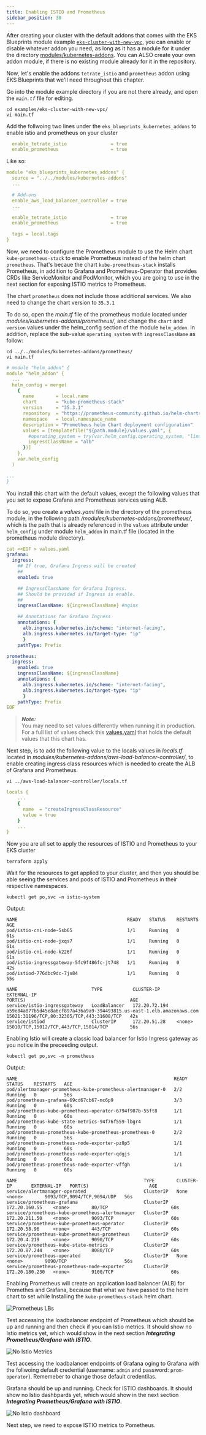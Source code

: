 ```yaml
---
title: Enabling ISTIO and Prometheus 
sidebar_position: 30
---
```


After creating your cluster with the default addons that comes with the EKS Blueprints module example [`eks-cluster-with-new-vpc`](https://github.com/aws-ia/terraform-aws-eks-blueprints/tree/main/examples/eks-cluster-with-new-vpc), you can enable or disable whatever addon you need, as long as it has a module for it under the directory [modules/kubernetes-addons](https://github.com/aws-ia/terraform-aws-eks-blueprints/tree/main/modules/kubernetes-addons). You can ALSO create your own addon module, if there is no existing module already for it in the repository.

Now, let's enable the addons `tetrate_istio` and `prometheus` addon using EKS Blueprints that we'll need throughout this chapter.

Go into the module example directory if you are not there already, and open the *`main.tf`* file for editing. 

```shell
cd examples/eks-cluster-with-new-vpc/
vi main.tf 
```
Add the follwoing two lines under the `eks_blueprints_kubernetes_addons` to enable istio and prometheus on your cluster 

```yaml
  enable_tetrate_istio                = true
  enable_prometheus                   = true
```

Like so:
```yaml
module "eks_blueprints_kubernetes_addons" {
  source = "../../modules/kubernetes-addons"
  ...

  # Add-ons
  enable_aws_load_balancer_controller = true
  ...

  enable_tetrate_istio                = true
  enable_prometheus                   = true

  tags = local.tags
}
```

Now, we need to configure the Prometheus module to use the Helm chart `kube-prometheus-stack` to enable Prometheus instead of the helm chart `prometheus`. That's becaue the chart `kube-prometheus-stack` installs Prometheus, in addition to Grafana and Prometheus-Operator that provides CRDs like ServiceMonitor and PodMonitor, which you are going to use in the next section for exposing ISTIO metrics to Prometheus.

The chart `prometheus` does not include those additional services. We also need to change the chart version to `35.3.1`

To do so, open the *main.tf* file of the prometheus module located under *modules/kubernetes-addons/prometheus/*, and change the `chart` and `version` values under the helm_config section of the module `helm_addon`. In addition, replace the sub-value `operating_system` with `ingressClassName` as follow:

```shell
cd ../../modules/kubernetes-addons/prometheus/
vi main.tf
```
```yaml
# module "helm_addon" {
module "helm_addon" {
  ...
  helm_config = merge(
    {
      name        = local.name
      chart       = "kube-prometheus-stack" 
      version     = "35.3.1" 
      repository  = "https://prometheus-community.github.io/helm-charts"
      namespace   = local.namespace_name
      description = "Prometheus helm Chart deployment configuration"
      values = [templatefile("${path.module}/values.yaml", {
        #operating_system = try(var.helm_config.operating_system, "linux")      # Remove this line
        ingressClassName = "alb"
      })]
    },
    var.helm_config
  )

...
}
```

You install this chart with the default values, except the following values that you set to expose Grafana and Prometheus services using ALB.

To do so, you create a *values.yaml* file in the directory of the prometheus module, in the following path */modules/kubernetes-addons/prometheus/*, which is the path that is already referenced in the `values` attribute under `helm_config` under module `helm_addon` in main.tf file (located in the prometheus module directory). 

```yaml
cat <<EOF > values.yaml
grafana:
  ingress:
    ## If true, Grafana Ingress will be created
    ##
    enabled: true

    ## IngressClassName for Grafana Ingress.
    ## Should be provided if Ingress is enable.
    ##
    ingressClassName: ${ingressClassName} #nginx

    ## Annotations for Grafana Ingress
    annotations: {
      alb.ingress.kubernetes.io/scheme: "internet-facing",
      alb.ingress.kubernetes.io/target-type: "ip"       
      }
    pathType: Prefix 

prometheus:
  ingress:
    enabled: true
    ingressClassName: ${ingressClassName} 
    annotations: {
      alb.ingress.kubernetes.io/scheme: "internet-facing",
      alb.ingress.kubernetes.io/target-type: "ip"       
      }
    pathType: Prefix 
EOF
```

> **_Note:_**  
You may need to set values differently when running it in production. For a full list of values check this [values.yaml](https://raw.githubusercontent.com/prometheus-community/helm-charts/main/charts/kube-prometheus-stack/values.yaml) that holds the default values that this chart has.

Next step, is to add the following value to the locals values in *locals.tf* located in *modules/kubernetes-addons/aws-load-balancer-controller/*, to enable creating ingress class resources which is needed to create the ALB of Grafana and Prometheus. 

```shell
vi ../aws-load-balancer-controller/locals.tf
```
```yaml
locals {
    ...
    {
      name  = "createIngressClassResource"
      value = true
    }
    ...
}
```

Now you are all set to apply the resources of ISTIO and Prometheus to your EKS cluster
```shell
terraform apply
```

Wait for the resources to get applied to your cluster, and then you should be able seeing 
the services and pods of ISTIO and Prometheus in their respective namespaces.

```shell
kubectl get po,svc -n istio-system
```

Output:
```shell
NAME                                        READY   STATUS    RESTARTS   AGE
pod/istio-cni-node-5sb65                    1/1     Running   0          61s
pod/istio-cni-node-jxqs7                    1/1     Running   0          61s
pod/istio-cni-node-k226f                    1/1     Running   0          61s
pod/istio-ingressgateway-5fc9f486fc-jt748   1/1     Running   0          42s
pod/istiod-776dbc9dc-7js84                  1/1     Running   0          55s

NAME                           TYPE           CLUSTER-IP      EXTERNAL-IP                                                              PORT(S)                                      AGE
service/istio-ingressgateway   LoadBalancer   172.20.72.194   a59e84a877b5d45e8a6cf897a436a9a9-394493815.us-east-1.elb.amazonaws.com   15021:31196/TCP,80:32305/TCP,443:31608/TCP   42s
service/istiod                 ClusterIP      172.20.51.28    <none>                                                                   15010/TCP,15012/TCP,443/TCP,15014/TCP        56s
```

Enabling Istio will create a classic load balancer for Istio Ingress gateway as you notice in the preceeding output.

```shell
kubectl get po,svc -n prometheus
```

Output:
```shell
NAME                                                         READY   STATUS    RESTARTS   AGE
pod/alertmanager-prometheus-kube-prometheus-alertmanager-0   2/2     Running   0          56s
pod/prometheus-grafana-69cd67cb67-mc6p9                      3/3     Running   0          60s
pod/prometheus-kube-prometheus-operator-6794f987b-55ft8      1/1     Running   0          60s
pod/prometheus-kube-state-metrics-94f76f559-lbgr4            1/1     Running   0          60s
pod/prometheus-prometheus-kube-prometheus-prometheus-0       2/2     Running   0          56s
pod/prometheus-prometheus-node-exporter-pz8p5                1/1     Running   0          60s
pod/prometheus-prometheus-node-exporter-qdgjs                1/1     Running   0          60s
pod/prometheus-prometheus-node-exporter-vffgh                1/1     Running   0          60s

NAME                                              TYPE        CLUSTER-IP       EXTERNAL-IP   PORT(S)                      AGE
service/alertmanager-operated                     ClusterIP   None             <none>        9093/TCP,9094/TCP,9094/UDP   56s
service/prometheus-grafana                        ClusterIP   172.20.160.55    <none>        80/TCP                       60s
service/prometheus-kube-prometheus-alertmanager   ClusterIP   172.20.211.50    <none>        9093/TCP                     60s
service/prometheus-kube-prometheus-operator       ClusterIP   172.20.58.96     <none>        443/TCP                      60s
service/prometheus-kube-prometheus-prometheus     ClusterIP   172.20.4.219     <none>        9090/TCP                     60s
service/prometheus-kube-state-metrics             ClusterIP   172.20.87.244    <none>        8080/TCP                     60s
service/prometheus-operated                       ClusterIP   None             <none>        9090/TCP                     56s
service/prometheus-prometheus-node-exporter       ClusterIP   172.20.180.230   <none>        9100/TCP                     60s
```

Enabling Prometheus will create an application load balancer (ALB) for Promethes and Grafana, because that what we have passed to the helm chart to set while Installing the `kube-prometheus-stack` helm chart.

![Prometheus LBs](../assets/prometheus-lb.png)


Test accessing the loadbalancer endpoint of Prometheus which should be up and running and then check if you can Istio metrics. It should show no Istio metrics yet, which would show  in the next section ***Integrating Prometheus/Grafana with ISTIO***.

![No Istio Metrics](../assets/no_istio_metrics.png)


Test accessing the loadbalancer endpoints of Grafana oging to Grafana with the follwoing default credential (username: `admin` and password: `prom-operator`). Rememeber to change those default credentilas. 

Grafana should be up and running. Check for ISTIO dashboards. It should show no Istio dashbpards yet, which would show  in the next section ***Integrating Prometheus/Grafana with ISTIO***. 

![No Istio dashboard](../assets/no_istio_dashboards.png)

Next step, we need to expose ISTIO metrics to Pometheus.



